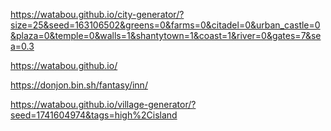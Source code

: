 https://watabou.github.io/city-generator/?size=25&seed=163106502&greens=0&farms=0&citadel=0&urban_castle=0&plaza=0&temple=0&walls=1&shantytown=1&coast=1&river=0&gates=7&sea=0.3

https://watabou.github.io/

https://donjon.bin.sh/fantasy/inn/

https://watabou.github.io/village-generator/?seed=1741604974&tags=high%2Cisland


